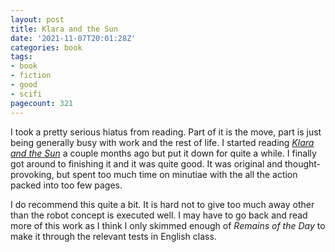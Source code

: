 ```yaml
---
layout: post
title: Klara and the Sun
date: '2021-11-07T20:01:28Z'
categories: book
tags:
- book
- fiction
- good
- scifi
pagecount: 321
---
```


I took a pretty serious hiatus from reading. Part of it is the move, part is just being generally
busy with work and the rest of life. I started reading [*Klara and the Sun*][book-amaz] a couple
months ago but put it down for quite a while. I finally got around to finishing it and it was quite
good. It was original and thought-provoking, but spent too much time on minutiae with the all the
action packed into too few pages.

I do recommend this quite a bit. It is hard not to give too much away other than the robot concept
is executed well. I may have to go back and read more of this work as I think I only
skimmed enough of *Remains of the Day* to make it through the relevant tests in English class.

[book-amaz]:      https://www.amazon.com/Klara-Sun-novel-Kazuo-Ishiguro-ebook/dp/B08B7V6CQ8
